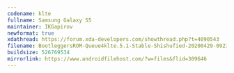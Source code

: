 ```yaml
---
codename: klte
fullname: Samsung Galaxy S5
maintainer: IKGapirov
newformat: true
xdathread: https://forum.xda-developers.com/showthread.php?t=4090543
filename: BootleggersROM-Queue4klte.5.1-Stable-Shishufied-20200429-092356.zip
buildsize: 526769534
mirrorlink: https://www.androidfilehost.com/?w=files&flid=309646
---
```



